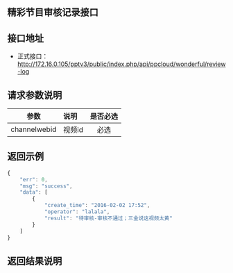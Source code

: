 精彩节目审核记录接口
----------

接口地址
----------
  * 正式接口：http://172.16.0.105/pptv3/public/index.php/api/ppcloud/wonderful/review-log

请求参数说明
----------
|  参数         |说明          |是否必选|
| ------------- |:-------------|:-----:|
| channelwebid      | 视频id |必选    |
返回示例
----------
```javascript
{
    "err": 0,
    "msg": "success",
    "data": [
        {
            "create_time": "2016-02-02 17:52",
            "operator": "lalala",
            "result": "待审核-审核不通过；三金说这视频太黄"
        }
    ]
}
```

返回结果说明
----------
```javascript

```